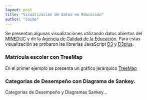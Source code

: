 ```yaml
---
layout: post
title: "Visualización de datos en Educación"
author: "Jaime"
---
```

Se presentan algunas visualizaciones utilizando datos abiertos del [MINEDUC](http://datosabiertos.mineduc.cl/) y de la [Agencia de Calidad de la Educación](http://informacionestadistica.agenciaeducacion.cl/#/bases). Para estas visualización se probaron las librerías JavaScript [D3](https://d3js.org/) y [D3plus](https://d3plus.org/).

### Matrícula escolar con TreeMap
En el primer ejemplo se presenta un gráfico jerárquico [TreeMap](https://en.wikipedia.org/wiki/Treemapping)

<div id="viz"></div>

<script>
  var visualization = d3plus.viz()
    .container("#viz")
    .data({{site.data.matricula | jsonify}})
    .type("tree_map")
    .id(["REGION","COMUNA"])
    .size("MATRICULA")
    .format("es_ES")
    .draw()
</script>


### Categorias de Desempeño con Diagrama de Sankey.

Categorias de Desempeño y Diagramas Sankey...

<div id="viz2"></div>

<script>
  var nodes = [

    {"id": "2018"},
    {"id": "2017"},
    {"id": "2016"},

    {"id": "Alto"},
    {"id": "Medio"},
    {"id": "Medio-Bajo"},
    {"id": "Insuficiente"}
  ];
  var links = [

    {"value": 90,  "source": 0, "target": 3},
    {"value": 50,  "source": 0, "target": 4},
    {"value": 50,  "source": 0, "target": 5},
    {"value": 30,  "source": 0, "target": 6},

    {"value": 88,  "source": 1, "target": 3},
    {"value": 50,  "source": 1, "target": 4},
    {"value": 23,  "source": 1, "target": 5},
    {"value": 99,  "source": 1, "target": 6},


    {"value": 48,  "source": 2, "target": 3},
    {"value": 20,  "source": 2, "target": 4},
    {"value": 43,  "source": 2, "target": 5},
    {"value": 69,  "source": 2, "target": 6}
  ];
  var visualization = d3plus.viz()
    .container("#viz2")
    .edges({
      "strength": "strength",
      "value": links
    })
    .id("id")
    .nodes(nodes)
    .size(100)
    .type("sankey")
    .draw();
</script>
